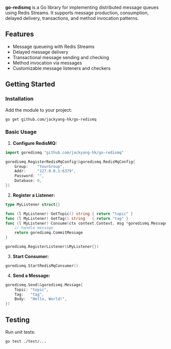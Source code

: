 **go-redismq** is a Go library for implementing distributed message queues using Redis Streams. It supports message production, consumption, delayed delivery, transactions, and method invocation patterns.

## Features

- Message queueing with Redis Streams
- Delayed message delivery
- Transactional message sending and checking
- Method invocation via messages
- Customizable message listeners and checkers

## Getting Started

### Installation

Add the module to your project:

```
go get github.com/jackyang-hk/go-redismq
```

### Basic Usage

1. **Configure RedisMQ:**

```go
import goredismq "github.com/jackyang-hk/go-redismq"

goredismq.RegisterRedisMqConfig(&goredismq.RedisMqConfig{
    Group:    "YourGroup",
    Addr:     "127.0.0.1:6379",
    Password: "",
    Database: 0,
})
```

2. **Register a Listener:**

```go
type MyListener struct{}

func (l MyListener) GetTopic() string { return "topic" }
func (l MyListener) GetTag() string   { return "tag" }
func (l MyListener) Consume(ctx context.Context, msg *goredismq.Message) goredismq.Action {
    // handle message
    return goredismq.CommitMessage
}

goredismq.RegisterListener(&MyListener{})
```

3. **Start Consumer:**

```go
goredismq.StartRedisMqConsumer()
```

4. **Send a Message:**

```go
goredismq.Send(&goredismq.Message{
    Topic: "topic",
    Tag:   "tag",
    Body:  "Hello, World!",
})
```

## Testing

Run unit tests:

```
go test ./test/...
```
